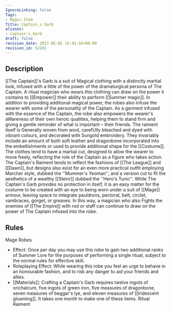 ```yaml
---
IgnoreLinking: false
Tags:
- Magic-Item
Title: Captain_s Garb
aliases:
- Captain's_Garb
draft: false
revision_date: 2017-05-02 15:41:16+00:00
revision_id: 52181
---
```


## Description
[[The Captain]]'s Garb is a suit of Magical clothing with a distinctly martial look, infused with a little of the power of the dramaturgical persona of The Captain. A ritual magician who wears this clothing can draw on the power it contains to [[Empower]] their ability to perform [[Summer magic]]. In addition to providing additional magical power, the robes also infuse the wearer with some of the personality of the Captain.
As a garment infused with the essence of the Captain, the robe also empowers the wearer's aWareness of their own heroic qualities, helping them to stand firm and giving a gentle reminder of what is important – their friends.
The raiment itself is Generally woven from wool, carefUlly bleached and dyed with vibrant colours, and decorated with Sungold embroidery. They invariably include an amount of both soft leather and dragonbone incorporated into the embellishments or used to provide additional shape for the [[Costume]]. The clothes tend to have a martial cut, designed to allow the wearer to move freely, reflecting the role of the Captain as a figure who takes action. The Captain's Raiment tends to reflect the fashions of [[The League]] and [[Dawn]], but designs also exist for an even more practical outfit employing Marcher style, dubbed the ''Mummer's Yeoman'', and a version cut to fit the aesthetics of a wealthy [[Steinr]] dubbed the ''Hero's Tunic''.
While The Captain's Garb provides no protection in itself, it is an easy matter for the costume to be created with an eye to being worn under a suit of [[Mage]] armour, leaving space to integrate pauldrons, pectoral, belt, circlet, vambraces, gorget, or greaves. In this way, a magician who also Fights the enemies of [[The Empire]] with rod or staff can continue to draw on the power of The Captain infused into the robe.
## Rules
Mage Robes
* Effect: Once per day you may use this robe to gain two additional ranks of Summer Lore for the purposes of performing a single ritual, subject to the normal rules for effective skill.
* Roleplaying Effect: While wearing this robe you feel an urge to behave in an honourable fashion, and to risk any danger to aid your friends and allies.
* [[Materials]]: Crafting a Captain's Garb requires twelve ingots of orichalcum, five ingots of green iron, five measures of dragonbone, seven measures of beggar's lye, and eleven measures of [[Iridescent gloaming]]. It takes one month to make one of these items.
Ritual Raiment